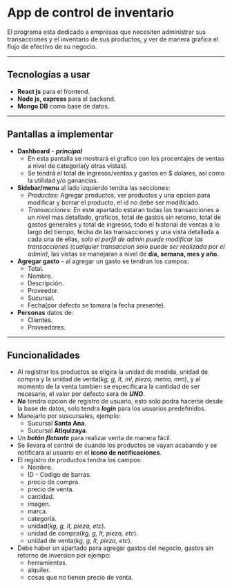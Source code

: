 # App de control de inventario

El programa esta dedicado a empresas que necesiten administrar sus transacciones y el inventario de sus productos, y ver de manera grafica el flujo de efectivo de su negocio.

---
## Tecnologías a usar
- **React js** para el frontend.
- **Node js, express** para el backend.
- **Mongo DB** como base de datos.

---

## Pantallas a implementar
- **Dashboard** - ***principal***
  - En esta pantalla se mostrará el grafico con los procentajes de ventas a nivel de categoría(y otras vistas).
  - Se tendrá el total de ingresos/ventas y gastos en $ dolares, así como la utilidad y/o ganancias.
- **Sidebar/menu** al lado izquierdo tendra las secciones:
    - *Productos:* Agregar productos, ver productos y una opcion para modificar y borrar el producto, el id no debe ser modificado.
    - *Transacciones:* En este apartado estaran todas las transacciones a un nivel mas detallado, graficos, total de gastos sin retorno, total de gastos generales y total de ingresos, todo el historial de ventas a lo largo del tiempo, fecha de las transacciones y una vista detallada a cada una de ellas, *solo el perfil de admin puede modificar las transacciones (cualquier transaccion solo puede ser realizada por el admin)*, las vistas se manejaran a nivel de **día, semana, mes y año.**
- **Agregar gasto** - al agregar un gasto se tendran los campos:
    - Total.
    - Nombre.
    - Descripción.
    - Proveedor.
    - Sucursal.
    - Fecha(por defecto se tomara la fecha presente).
- **Personas** datos de:
    - Clientes.
    - Proveedores.

---

## Funcionalidades
- Al registrar los productos se eligira la unidad de medida, unidad de compra y la unidad de venta(*kg, g, lt, ml, pieza, metro, mm*), y al momento de la venta tambien se especificara la cantidad de ser necesario, el valor por defecto sera de ***UNO***.
- ***No*** tendra opcion de registro de usuario, esto solo podra hacerse desde la base de datos, solo tendra ***login*** para los usuarios predefinidos.
- Manejarlo por suscursales, ejemplo:
    - Sucursal **Santa Ana**.
    - Sucursal **Atiquizaya**.
- Un ***botón flotante*** para realizar venta de manera fácil.
- Se llevara el control de cuando los productos se vayan acabando y se notificara al usuario en el **icono de notificaciones**.
- El registro de productos tendra los campos:
    - Nombre.
    - ID - Codigo de barras.
    - precio de compra.
    - precio de venta.
    - cantidad.
    - imagen.
    - marca.
    - categoría.
    - unidad(*kg, g, lt, pieza, etc*).
    - unidad de compra(*kg, g, lt, pieza, etc*).
    - unidad de venta(*kg, g, lt, pieza, etc*).
- Debe haber un apartado para agregar gastos del negocio, gastos sin retorno de inversion por ejempo:
    - herramientas.
    - alquiler.
    - cosas que no tienen precio de venta.